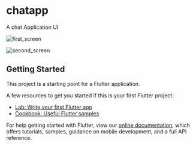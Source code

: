 # chatapp

A chat Application UI

![first_screen](https://user-images.githubusercontent.com/9830376/82117329-cc7a3c80-978c-11ea-8aaf-08da38c5c33d.jpg)

![second_screen](https://user-images.githubusercontent.com/9830376/82117624-d8ff9480-978e-11ea-8aa2-eff7c9cc3c7f.jpg)


## Getting Started

This project is a starting point for a Flutter application.

A few resources to get you started if this is your first Flutter project:

- [Lab: Write your first Flutter app](https://flutter.dev/docs/get-started/codelab)
- [Cookbook: Useful Flutter samples](https://flutter.dev/docs/cookbook)

For help getting started with Flutter, view our
[online documentation](https://flutter.dev/docs), which offers tutorials,
samples, guidance on mobile development, and a full API reference.
